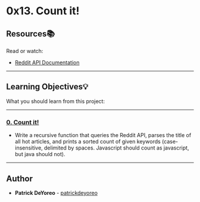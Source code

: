 # 0x13. Count it!

## Resources:books:
Read or watch:
* [Reddit API Documentation](https://intranet.hbtn.io/rltoken/PV_GanilbTliu3BSqFKPKA)

---
## Learning Objectives:bulb:
What you should learn from this project:

---

### [0. Count it!](./0-count.py)
* Write a recursive function that queries the Reddit API, parses the title of all hot articles, and prints a sorted count of given keywords (case-insensitive, delimited by spaces. Javascript should count as javascript, but java should not).

---

## Author
* **Patrick DeYoreo** - [patrickdeyoreo](github.com/patrickdeyoreo)